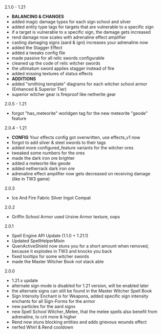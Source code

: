 2.1.0 - 1.21
- **BALANCING & CHANGES**
- added magic damage types for each sign school and silver
- added entity type tags for targets that are vulnerable to a specific sign
- if a target is vulnerable to a specific sign, the damage gets increased
- rend damage now scales with adrenaline effect amplifier
- casting damaging signs (aard & igni) increases your adrenaline now
- added the Stagger Effect
- added a tweaks config file
- made passive for all relic swords configurable
- cleaned up the code of relic witcher swords
- the ultimatum sword applies stagger instead of fire
- added missing textures of status effects
- **ADDITIONS**
- added "smithing template" diagrams for each witcher school armor (Enhanced & Superior Tier)
- superior witcher gear is fireproof like netherite gear

2.0.5 - 1.21
- forgot "has_meteorite" worldgen tag for the new meteorite "geode" feature

2.0.4 - 1.21
- **CONFIG** Your effects config got overwritten, use effects_v1 now
- forgot to add silver & steel swords to their tags
- added more configured_feature variants for the witcher ores
- tweaked some numbers for the ores
- made the dark iron ore brighter
- added a meteorite like geode
- added netherrack dark iron ore
- adrenaline effect amplifier now gets decreased on receiving damage (like in TW3 game)

2.0.3
- Ice And Fire Fabric Silver Ingot Compat

2.0.2
- Griffin School Armor used Ursine Armor texture, oops

2.0.1
- Spell Engine API Update (1.1.0 + 1.21.1)
- Updated SpellHelperMixin
- QuenActiveShield now stuns you for a short amount when removed, because it explodes in TW3 and knocks you back
- fixed tooltips for some witcher swords
- made the Master Witcher Book not stack able

2.0.0
-  1.21.x update
- alternate sign mode is disabled for 1.21 version, will be enabled later
- the alternate signs can still be found in the Master Witcher Spell Book
- Sign Intensity Enchant is for Weapons, added specific sign intensity enchants for all Sign-Forms for the armor
- new particles for the aard signs
- new Spell School Witcher_Melee, that the melee spells also benefit from adrenaline, to crit more & higher
- Rend now stuns blocking entities and adds grievous wounds effect
- nerfed Whirl & Rend cooldown